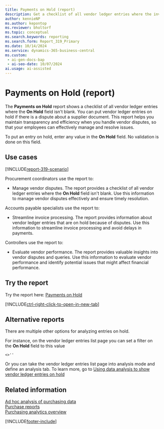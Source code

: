 ```yaml
---
title: Payments on Hold (report)
description: Get a checklist of all vendor ledger entries where the invoice is in dispute and the On Hold field isn't blank.
author: kennieNP
ms.author: kepontop
ms.reviewer: bholtorf
ms.topic: conceptual
ms.search.keywords: reporting
ms.search.form: Report_319_Primary
ms.date: 10/14/2024
ms.service: dynamics-365-business-central
ms.custom:
 - ai-gen-docs-bap
 - ai-seo-date: 10/07/2024
ai.usage: ai-assisted
---
```


# Payments on Hold (report)

The **Payments on Hold** report shows a checklist of all vendor ledger entries where the **On Hold** field isn't blank. You can put vendor ledger entries on hold if there is a dispute about a supplier document. This report helps you maintain transparency and efficiency when you handle vendor disputes, so that your employees can effectively manage and resolve issues.

To put an entry on hold, enter any value in the **On Hold** field. No validation is done on this field.

## Use cases

[!INCLUDE[report-319-scenario](../includes/report-319-scenario-include.md)]

<!-- 
Prompt
Below is a report in an ERP system. Provide 3-4 use cases for different personas working with procurement.
Format like this:    
  
As a <persona>, use the report to    
* use case 1  
* use case 2    

Do not capitalize the persona names. 

## Report description
Shows vendor ledger entries where the On Hold field isn't blank.

### What the report does
Vendor ledger entries may be placed on On Hold, if there is a dispute/query about the supplier document. To place any entry On Hold, enter a non-blank value as there is no validation on this field.

This report will then allow you to print a checklist of all vendor ledger entries where the On Hold field isn't blank.

### Use cases
Print a checklist of all vendor ledger entries where the invoice is in dispute and the On Hold field isn't blank.

Please include your data sources and URLs
 -->

Procurement coordinators use the report to:

* Manage vendor disputes. The report provides a checklist of all vendor ledger entries where the **On Hold** field isn't blank. Use this information to manage vendor disputes effectively and ensure timely resolution.

Accounts payable specialists use the report to:

* Streamline invoice processing. The report provides information about vendor ledger entries that are on hold because of disputes. Use this information to streamline invoice processing and avoid delays in payments.

Controllers use the report to:

* Evaluate vendor performance. The report provides valuable insights into vendor disputes and queries. Use this information to evaluate vendor performance and identify potential issues that might affect financial performance.

## Try the report

Try the report here: [Payments on Hold](https://businesscentral.dynamics.com?report=319)

[!INCLUDE[ctrl-right-click-to-open-in-new-tab](../includes/ctrl-right-click-to-open-in-new-tab.md)]

## Alternative reports

There are multiple other options for analyzing entries on hold. 

For instance, on the vendor ledger entries list page you can set a filter on the **On Hold** field to this value
``` Filter
<>''
```

Or you can take the vendor ledger entries list page into analysis mode and define an analysis tab. To learn more, go to
[Using data analysis to show vendor ledger entries on hold](../ad-hoc-analysis-purchasing.md#example-finance-accounts-payable---vendor-ledger-entries-on-hold)


## Related information

[Ad hoc analysis of purchasing data](../ad-hoc-analysis-purchasing.md)  
[Purchase reports](../purchase-reports.md)  
[Purchasing analytics overview](../purchasing-analytics-overview.md)  

[!INCLUDE[footer-include](../includes/footer-banner.md)]
